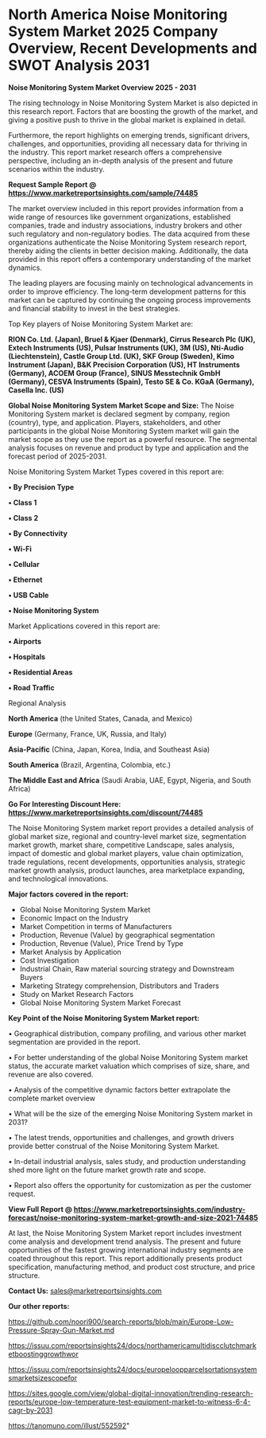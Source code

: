 # North America Noise Monitoring System Market 2025 Company Overview, Recent Developments and SWOT Analysis 2031

<Strong> Noise Monitoring System Market Overview 2025 - 2031</strong>

The rising technology in Noise Monitoring System Market is also depicted in this research report. Factors that are boosting the growth of the market, and giving a positive push to thrive in the global market is explained in detail.

Furthermore, the report highlights on emerging trends, significant drivers, challenges, and opportunities, providing all necessary data for thriving in the industry. This report market research offers a comprehensive perspective, including an in-depth analysis of the present and future scenarios within the industry.

<strong>Request Sample Report @ <a href=https://www.marketreportsinsights.com/sample/74485>https://www.marketreportsinsights.com/sample/74485</a></strong>

The market overview included in this report provides information from a wide range of resources like government organizations, established companies, trade and industry associations, industry brokers and other such regulatory and non-regulatory bodies. The data acquired from these organizations authenticate the Noise Monitoring System research report, thereby aiding the clients in better decision making. Additionally, the data provided in this report offers a contemporary understanding of the market dynamics.

The leading players are focusing mainly on technological advancements in order to improve efficiency. The long-term development patterns for this market can be captured by continuing the ongoing process improvements and financial stability to invest in the best strategies.

Top Key players of Noise Monitoring System Market are:

<strong>RION Co. Ltd. (Japan), Bruel & Kjaer (Denmark), Cirrus Research Plc (UK), Extech Instruments (US), Pulsar Instruments (UK), 3M (US), Nti-Audio (Liechtenstein), Castle Group Ltd. (UK), SKF Group (Sweden), Kimo Instrument (Japan), B&K Precision Corporation (US), HT Instruments (Germany), ACOEM Group (France), SINUS Messtechnik GmbH (Germany), CESVA Instruments (Spain), Testo SE & Co. KGaA (Germany), Casella Inc. (US)</strong>

<strong><b>Global Noise Monitoring System Market Scope and Size:</b></strong>
The Noise Monitoring System market is declared segment by company, region (country), type, and application. Players, stakeholders, and other participants in the global Noise Monitoring System market will gain the market scope as they use the report as a powerful resource. The segmental analysis focuses on revenue and product by type and application and the forecast period of 2025-2031.

Noise Monitoring System Market Types covered in this report are:

<strong>• By Precision Type

• Class 1

• Class 2

• By Connectivity

• Wi-Fi

• Cellular

• Ethernet

• USB Cable

• Noise Monitoring System</strong>

Market Applications covered in this report are:

<strong>• Airports

• Hospitals

• Residential Areas

• Road Traffic</strong> 

Regional Analysis

<strong>North America</strong> (the United States, Canada, and Mexico)

<strong>Europe</strong> (Germany, France, UK, Russia, and Italy)

<strong>Asia-Pacific</strong> (China, Japan, Korea, India, and Southeast Asia)

<strong>South America</strong> (Brazil, Argentina, Colombia, etc.)

<strong>The Middle East and Africa</strong> (Saudi Arabia, UAE, Egypt, Nigeria, and South Africa)

<strong>Go For Interesting Discount Here: <a href=https://www.marketreportsinsights.com/discount/74485>https://www.marketreportsinsights.com/discount/74485</a></strong>

The Noise Monitoring System market report provides a detailed analysis of global market size, regional and country-level market size, segmentation market growth, market share, competitive Landscape, sales analysis, impact of domestic and global market players, value chain optimization, trade regulations, recent developments, opportunities analysis, strategic market growth analysis, product launches, area marketplace expanding, and technological innovations.

<strong><b>Major factors covered in the report:</b></strong>
<ul>
  <li>Global Noise Monitoring System Market </li>
  <li>Economic Impact on the Industry</li>
  <li>Market Competition in terms of Manufacturers</li>
  <li>Production, Revenue (Value) by geographical segmentation</li>
  <li>Production, Revenue (Value), Price Trend by Type</li>
  <li>Market Analysis by Application</li>
  <li>Cost Investigation</li>
  <li>Industrial Chain, Raw material sourcing strategy and Downstream Buyers</li>
  <li>Marketing Strategy comprehension, Distributors and Traders</li>
  <li>Study on Market Research Factors</li>
  <li>Global Noise Monitoring System Market Forecast</li>
</ul>

<strong><b>Key Point of the Noise Monitoring System Market report:</b></strong>

• Geographical distribution, company profiling, and various other market segmentation are provided in the report.

• For better understanding of the global Noise Monitoring System market status, the accurate market valuation which comprises of size, share, and revenue are also covered.

• Analysis of the competitive dynamic factors better extrapolate the complete market overview

• What will be the size of the emerging Noise Monitoring System market in 2031?

• The latest trends, opportunities and challenges, and growth drivers provide better construal of the Noise Monitoring System Market.

• In-detail industrial analysis, sales study, and production understanding shed more light on the future market growth rate and scope.

• Report also offers the opportunity for customization as per the customer request.

<strong><b>View Full Report @ <a href=https://www.marketreportsinsights.com/industry-forecast/noise-monitoring-system-market-growth-and-size-2021-74485>https://www.marketreportsinsights.com/industry-forecast/noise-monitoring-system-market-growth-and-size-2021-74485</a></b></strong>


At last, the Noise Monitoring System Market report includes investment come analysis and development trend analysis. The present and future opportunities of the fastest growing international industry segments are coated throughout this report. This report additionally presents product specification, manufacturing method, and product cost structure, and price structure.

<strong>Contact Us:</strong>
sales@marketreportsinsights.com

<strong>Our other reports:</strong>

<a href=https://github.com/noori900/search-reports/blob/main/Europe-Low-Pressure-Spray-Gun-Market.md>https://github.com/noori900/search-reports/blob/main/Europe-Low-Pressure-Spray-Gun-Market.md</a>

<a href=https://issuu.com/reportsinsights24/docs/northamericamultidiscclutchmarketboostinggrowthwor>https://issuu.com/reportsinsights24/docs/northamericamultidiscclutchmarketboostinggrowthwor</a>

<a href=https://issuu.com/reportsinsights24/docs/europeloopparcelsortationsystemsmarketsizescopefor>https://issuu.com/reportsinsights24/docs/europeloopparcelsortationsystemsmarketsizescopefor</a>

<a href=https://sites.google.com/view/global-digital-innovation/trending-research-reports/europe-low-temperature-test-equipment-market-to-witness-6-4-cagr-by-2031>https://sites.google.com/view/global-digital-innovation/trending-research-reports/europe-low-temperature-test-equipment-market-to-witness-6-4-cagr-by-2031</a>

<a href=https://tanomuno.com/illust/552592>https://tanomuno.com/illust/552592</a>"
